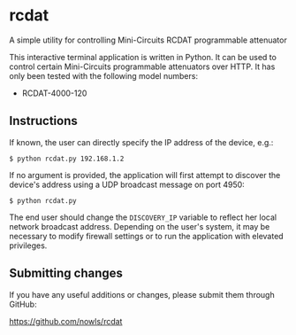 # rcdat
A simple utility for controlling Mini-Circuits RCDAT programmable attenuator

This interactive terminal application is written in Python. It can be used to
control certain Mini-Circuits programmable attenuators over HTTP. It has only
been tested with the following model numbers:

* RCDAT-4000-120

Instructions
--------

If known, the user can directly specify the IP address of the device, e.g.:

    $ python rcdat.py 192.168.1.2

If no argument is provided, the application will first attempt to discover the
device's address using a UDP broadcast message on port 4950:

    $ python rcdat.py

The end user should change the `DISCOVERY_IP` variable to reflect her local
network broadcast address. Depending on the user's system, it may be necessary
to modify firewall settings or to run the application with elevated privileges.

Submitting changes
--------

If you have any useful additions or changes, please submit them through GitHub:

https://github.com/nowls/rcdat
